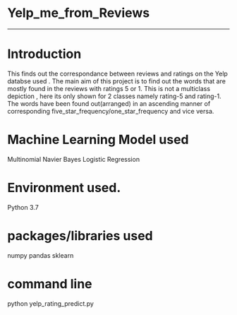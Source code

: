 # Yelp_me_from_Reviews
------------------------------

# Introduction 

This finds out the correspondance between reviews and ratings on the Yelp databse used . The main aim of this project is to find out the words that are mostly found in the reviews with ratings 5 or 1. This is not a  multiclass depiction , here its only shown for 2 classes namely rating-5 and rating-1. The words have been found out(arranged) in an ascending manner of corresponding five_star_frequency/one_star_frequency and vice versa.

# Machine Learning Model used

Multinomial Navier Bayes
Logistic Regression


# Environment used.

Python 3.7

# packages/libraries used 

numpy
pandas
sklearn

# command line

python yelp_rating_predict.py
